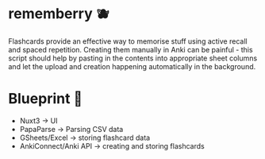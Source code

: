 # rememberry 🫐
Flashcards provide an effective way to memorise stuff using active recall and spaced repetition. Creating them manually in Anki can be painful - this script should help by pasting in the contents into appropriate sheet columns and let the upload and creation happening automatically in the background.  

# Blueprint 🔨
- Nuxt3 -> UI
- PapaParse -> Parsing CSV data
- GSheets/Excel -> storing flashcard data
- AnkiConnect/Anki API -> creating and storing flashcards
